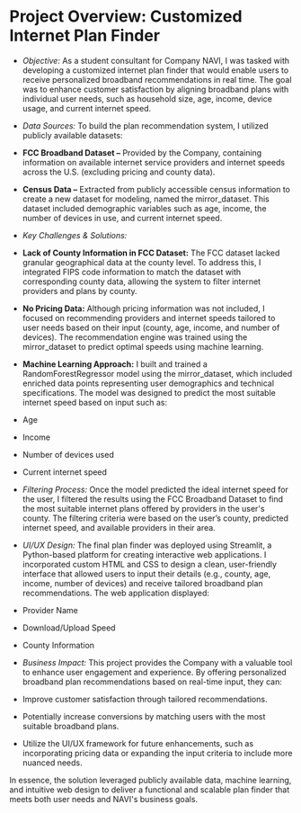 # Project Overview: Customized Internet Plan Finder
- *Objective:* As a student consultant for Company NAVI, I was tasked with developing a customized internet plan finder that would enable users to receive personalized broadband recommendations in real time. The goal was to enhance customer satisfaction by aligning broadband plans with individual user needs, such as household size, age, income, device usage, and current internet speed.

- *Data Sources:* To build the plan recommendation system, I utilized publicly available datasets:

 - **FCC Broadband Dataset –** Provided by the Company, containing information on available internet service providers and internet speeds across the U.S. (excluding pricing and county data).
 - **Census Data –** Extracted from publicly accessible census information to create a new dataset for modeling, named the mirror_dataset. This dataset included demographic variables such as age, income, the number of devices in use, and current internet speed.

- *Key Challenges & Solutions:*

 - **Lack of County Information in FCC Dataset:** The FCC dataset lacked granular geographical data at the county level. To address this, I integrated FIPS code information to match the dataset with corresponding county data, allowing the system to filter internet providers and plans by county.
 - **No Pricing Data:** Although pricing information was not included, I focused on recommending providers and internet speeds tailored to user needs based on their input (county, age, income, and number of devices). The recommendation engine was trained using the mirror_dataset to predict optimal speeds using machine learning.
 - **Machine Learning Approach:** I built and trained a RandomForestRegressor model using the mirror_dataset, which included enriched data points representing user demographics and technical specifications. The model was designed to predict the most suitable internet speed based on input such as:
 - Age
 - Income
 - Number of devices used
 - Current internet speed

- *Filtering Process:* Once the model predicted the ideal internet speed for the user, I filtered the results using the FCC Broadband Dataset to find the most suitable internet plans offered by providers in the user's county. The filtering criteria were based on the user’s county, predicted internet speed, and available providers in their area.

- *UI/UX Design:* The final plan finder was deployed using Streamlit, a Python-based platform for creating interactive web applications. I incorporated custom HTML and CSS to design a clean, user-friendly interface that allowed users to input their details (e.g., county, age, income, number of devices) and receive tailored broadband plan recommendations. The web application displayed:

 - Provider Name
 - Download/Upload Speed
 - County Information

- *Business Impact:* This project provides the Company with a valuable tool to enhance user engagement and experience. By offering personalized broadband plan recommendations based on real-time input, they can:

 - Improve customer satisfaction through tailored recommendations.
 - Potentially increase conversions by matching users with the most suitable broadband plans.
 - Utilize the UI/UX framework for future enhancements, such as incorporating pricing data or expanding the input criteria to include more nuanced needs.

In essence, the solution leveraged publicly available data, machine learning, and intuitive web design to deliver a functional and scalable plan finder that meets both user needs and NAVI's business goals.
